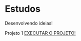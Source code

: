 # Estudos
Desenvolvendo ideias!

Projeto 1 <a href="index.html" target="_blank">EXECUTAR O PROJETO!</a>